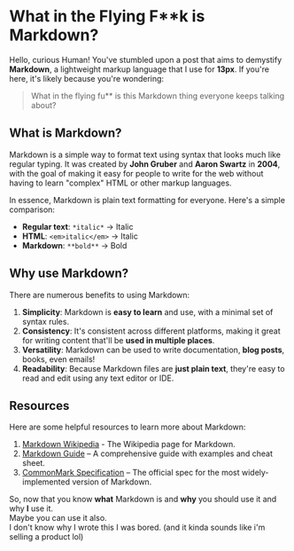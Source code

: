 # What in the Flying F**k is Markdown?

Hello, curious Human! You've stumbled upon a post that aims to demystify **Markdown**, a lightweight markup
language that I use for **13px**. If you're here, it's likely because you're
wondering:
> What in the flying fu** is this Markdown thing everyone keeps talking about?

## What is Markdown?

Markdown is a simple way to format text using syntax that looks much like regular typing. It was created by **John
Gruber** and **Aaron Swartz** in **2004**, with the goal of making it easy for people to write for the web without having
to learn "complex" HTML or other markup languages.

In essence, Markdown is plain text formatting for everyone. Here's a simple comparison:

- **Regular text**: `*italic*` → Italic
- **HTML**: `<em>italic</em>` → Italic
- **Markdown**: `**bold**` → Bold

## Why use Markdown?

There are numerous benefits to using Markdown:

1. **Simplicity**: Markdown is **easy to learn** and use, with a minimal set of syntax rules.
2. **Consistency**: It's consistent across different platforms, making it great for writing content that'll be
**used in multiple places**.
3. **Versatility**: Markdown can be used to write documentation, **blog posts**, books, even emails!
4. **Readability**: Because Markdown files are **just plain text**, they're easy to read and edit using any text
editor or IDE.

## Resources

Here are some helpful resources to learn more about Markdown:

1. [Markdown Wikipedia](https://en.wikipedia.org/wiki/Markdown) - The Wikipedia page for Markdown.
2. [Markdown Guide](https://www.markdownguide.org/) – A comprehensive guide with examples and cheat sheet.
3. [CommonMark Specification](http://spec.commonmark.org/) – The official spec for the most widely-implemented
version of Markdown.

So, now that you know **what** Markdown is and **why** you should use it and why **I** use it. \
Maybe you can use it also. \
I don't know why I wrote this I was bored. (and it kinda sounds like i'm selling a product lol)